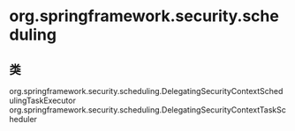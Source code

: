 # org.springframework.security.scheduling

## 类

org.springframework.security.scheduling.DelegatingSecurityContextSchedulingTaskExecutor
org.springframework.security.scheduling.DelegatingSecurityContextTaskScheduler




